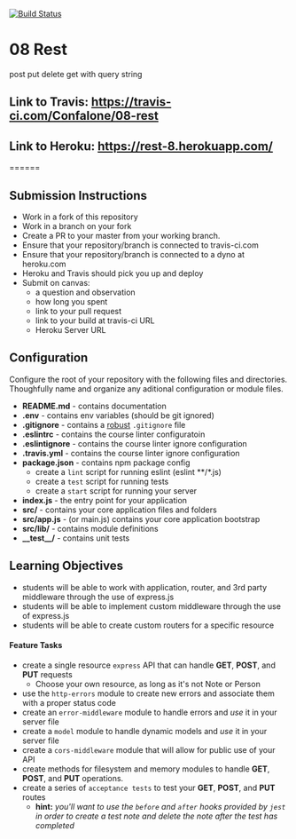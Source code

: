 [![Build Status](https://travis-ci.com/Confalone/08-rest.svg?branch=master)](https://travis-ci.com/Confalone/08-rest)

# 08 Rest
post
put
delete
get with query string



## Link to Travis: https://travis-ci.com/Confalone/08-rest
## Link to Heroku: https://rest-8.herokuapp.com/
======

## Submission Instructions
* Work in a fork of this repository
* Work in a branch on your fork
* Create a PR to your master from your working branch.
* Ensure that your repository/branch is connected to travis-ci.com
* Ensure that your repository/branch is connected to a dyno at heroku.com
* Heroku and Travis should pick you up and deploy
* Submit on canvas:
  * a question and observation
  * how long you spent
  * link to your pull request
  * link to your build at travis-ci URL
  * Heroku Server URL

## Configuration 
Configure the root of your repository with the following files and directories. Thoughfully name and organize any aditional configuration or module files.
* **README.md** - contains documentation
* **.env** - contains env variables (should be git ignored)
* **.gitignore** - contains a [robust](http://gitignore.io) `.gitignore` file 
* **.eslintrc** - contains the course linter configuratoin
* **.eslintignore** - contains the course linter ignore configuration
* **.travis.yml** - contains the course linter ignore configuration
* **package.json** - contains npm package config
  * create a `lint` script for running eslint (eslint **/*.js)
  * create a `test` script for running tests
  * create a `start` script for running your server
* **index.js** - the entry point for your application
* **src/** - contains your core application files and folders
* **src/app.js** - (or main.js) contains your core application bootstrap
* **src/lib/** - contains module definitions
* **\_\_test\_\_/** - contains unit tests

## Learning Objectives  
* students will be able to work with application, router, and 3rd party middleware through the use of express.js
* students will be able to implement custom middleware through the use of express.js
* students will be able to create custom routers for a specific resource

#### Feature Tasks
* create a single resource `express` API that can handle **GET**, **POST**, and **PUT** requests
	* Choose your own resource, as long as it's not Note or Person 
* use the `http-errors` module to create new errors and associate them with a proper status code
* create an `error-middleware` module to handle errors and *use* it in your server file
* create a `model` module to handle dynamic models and *use* it in your server file
* create a `cors-middleware` module that will allow for public use of your API
* create methods for filesystem and memory modules to handle **GET**, **POST**, and **PUT** operations.
* create a series of `acceptance tests` to test your **GET**, **POST**, and **PUT** routes
  * **hint:** *you'll want to use the `before` and `after` hooks provided by `jest` in order to create a test note and delete the note after the test has completed*
